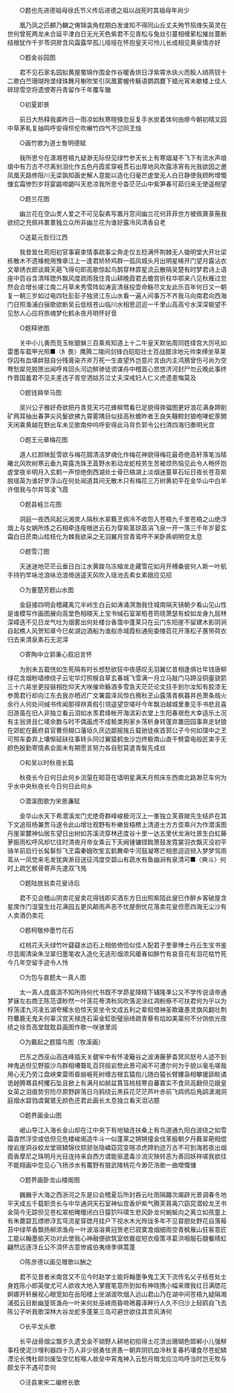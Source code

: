 <!-- { "loadSidebar": true } -->
　　○题也先进德祖母徐氏节义传后进德之祖以战死时其祖母年尚少 

　　凰乃凤之匹麒乃麟之俦锦衾角枕期白发谁知不得同山丘丈夫殉节殒烽矢英灵在世何曾死两龙未合延平津白日无光天色紫君不见青松与兔丝引蔓相缠萦松摧丝蔓断结根犹作千岁苓洞房含风霜露早孤儿哑哑在怀抱皇天可怜儿长成相见黄泉情亦好 

　　○题金谷园图 

　　君不见石家名园拟黄屋蜀锦作围金作谷暖香烘日浮紫霄氷纨火而鲛人绡燕钗十二歌白苎珊瑚玲垄绿珠舞月榭吹笙引凤凰雾幄传觞语鹦鹉爨下蜡光宵未歇楼上佳人碎琼雪空将遗恨寄丹青留作千年覆车辙 

　　○初夏即景 

　　前日大热释我裘昨日一雨凉如秋寒暄倏忽反复手氷炭着体何由瘳今朝初晴又园中草茅乹复抽鸣呼安得伶伦吹嶰竹四气不愆同玊烛 

　　○画竹歌为道士詹明德赋 

　　我所思兮在潇湘苍梧九疑渺无际但见绿竹参天长上有寒烟凝不飞下有流水声琅琅中有万古不尽离别泪化作五色丹霞浆穿崕贯石出厚地风吹露涤宵有光我欲因之邀凤凰天路修阻川无梁孰知画史解人意能以造化归毫芒虗堂无人白日静使我顾盻增慨慷玄霜惨烈岁将宴鼪啼鼯呌天悲凉我所思兮杳茫茫山中紫笋春可茹归来无使遥相望 

　　○题兰花图 

　　幽兰花在空山羙人爱之不可见裂素写置月窓间幽兰花何菲菲世方被佩薋菉葹我欲纫之充佩祎睘睘独立众所非幽兰花为谁好露冷风清香自老 

　　○送葛元哲归江西 

　　我昔筮仕筠阳初官事窘束情事疏事尘奔走仅五稔满怀荆棘无人锄明堂大开壮梁栋散木不遗椽梲用豫章江上一逢君矫矫鸡群一孤凤城头月出明星稀开门望月露沾衣文章绣衣郎谈屑天葩飞得句即高歌惊起鸟鹊穿林霏星流云散隔吴楚有时梦君诗上语座中百谷含清晖牎外飘风度疏雨我住青山耕晚霞君去蟾宫折柱华鄂来八见秋雁过忽然会合增长嗟江南二月草未秀雪阵如涛衮清昼投壶命觞尽文友此乐百年何日又一朝复一朝三岁如过电四牡彭彭子独贤江东山水看一遍人间事万不齐我马向南君向西海门日照渔浦白骊歌欲断吴云低栝苍山临川水相思迢迢一千里山高高兮水深深极望不见愁人心应将旅魂梦化鹤永夜月明怀好音 

　　○题释骖图 

　　关中小儿勇而竞玉帐貔貅三百乘焉知道上十二牛皇天默佑周同姓绛宫大厉吼如雷墨车载甲光照■〈糹畏〉鹰腾二陵间剑锋白皑皑壮士百战腊涂地元帅束缚坐草莱俘囚有血堪衅鼓自分残膏染齐斧万死一生直望外岂意片言由内主鸿鴈曾伤弓尚为空弮愁犀兕脱匣出闻呼肯回头河边觧骖徒谫谋舟中稽首心悠悠济河封尸勿云晚此事终作晋国羞君不见夫差违子胥空洒姑苏泣丈夫深戒妇人仁义虎遗患悔莫及 

　　○题钱舜举马图 

　　吴兴公子雅好奇欲把丹青竞天巧花蜂柳莺看巳足貌得骅骝图更好浪花满身蹄削矿两耳抽出春笋尖风鬉欲拂九霄雾隅目似挂高秋蟾昨者王良失鞿鞚封狼咆哮蛇豕閧天闲乘黄越在野出车未见歌南仲呜呼安得此马背负郭令公扫清四海归奏明光宫 

　　○题王元章梅花图 

　　道人红颜映髭雪欲与梅花鬪清洁梦魂化作梅花神貌得梅花最奇绝高轩落笔当晴曦北风吹树寒云垂九霄露洗珠玊蕋野水影动龙蛇枝劳生苦被烦热恼见此令人畅怀抱虗堂夜半明月入玄鹤一声惊绝倒西湖处士骨巳槁湖上淡烟迷蔓草石坛日夜长苍苔紫脱瑶英为谁好罗浮山在何处闻道其间无散木只有梅花三万树黄初平在金华山中白羊许借我与尔并驾凌飞霞 

　　○题县崕兰花图 

　　洞庭一夜西风起沅湘羙人隔秋水翠蕤玊佩冷不收怨入苍梧九千里苍梧之山绝浮烟上与女娲所炼之石相牵连瘦根迸云石为穿紫茎琼蕋涓飞泉一开一落三千年岁晏玄霜白日昃南山桂枝化为棘我欲采之无羽翼月宫青鸾呼不来卧乕岄明空太息 

　　○题雪汀图 

　　天迷迷地茫茫云垂日白江水黄踆乌冻缩龙走藏雪花如月开榑桑彼何人斯一叶航手持钓竿咏沧浪咏沧浪倚逍遥天风吹入瑶池去素女素娥应见招 

　　○为董楚芳题山水图 

　　金庭接四明会稽藏禹宂半岭生白云如涛涌溟渤我住城南隔天镜朝夕看山见山性是谁模写作画图展向高堂色相暎天上宝书缄石室翠栢苍筠晓萧瑟有蛟如龙身九屈林深嶂迭不见日龙气吐为烟雾出何处楼台香霭中蓬莱只在云门东阳崖不留建木影阴涧自起樵人风贺知章今巳矣湖边酒船为谁舣赤城霞标通宛委陵苕花开落松子蕙带荷衣归去来清泉素石无泥滓 

　　○寄陶中立郭秉心叙旧言怀 

　　为别未五载恍如生死隔有时长想愁欲狂中夜感叹无羽翼忆昔相逢俱壮年钱唐柳绿花含烟粉墙缭绕子云宅华灯照幙自草玄春城飞雪满一月立马敲门马蹄没铜壷骁箭三十六易坐更投镞相扢仰天大咲催命觞酒多雪急天茫茫论文抂手到尔汝知有胶漆无参啇君行却向江东去我亦栖迟广文署震泽风惊白鴈秋玊山露落青枫暮井邑萧条刼火余行人何处问缄书传闻那得辨真假引领遥望空嗟吁今年飘泊越城里重见手书悲且喜旧游虽在旧人非独立看云泪如水羡君绛帐开海滨彩衣堂上生阳春艰危大幸适乐土况有主翁贤且仁嗟余数与时不偶画虎不成秪类狗家乡荡析身转蓬弃置田园事奔走豺狼在郊蛇在薮府县官曹但糊口藩垣久厌边鄙报旄丘载驰徒疾首郭公子今何如璞中之玊可照车委弃上壤惭碔砆往事转头同过翼猿鹤虫沙岂终极南山直干劈雷电般匠束手无颜色殷勤寄情素会面未有期愿言努力各自慰莫遣青鬓先成丝 

　　○和吴以时秋夜长篇 

　　秋夜长今日何日此何乡流萤在砌苔在墙明星满天月照床东西南北路渺茫车何为乎水中央秋夜长今日何日此何乡 

　　○潜溪图歌为宋景濂赋 

　　金华山水天下希潜溪龙门尤绝奇群峰峻极河汉上一峯独立芙蓉陂先生结庐在其下文追班杨兼贾马遂令此山增壮观野有朴樕皆梧槚上清道士方方壶乘兴为作潜溪图丹崖翠麓神仙居东望日出树如苏溪流穿林还度谷十里一达五里伏龙湫吐景生白虹藤萝振雨松呼风却忆往时清夜月帝女乘云下天阙锺镛铿鍧萧鼓发霓裳羽衣飘灭没初平骑羊前启行长髯鬖髿飞玊霜秦娥吹笙玄鹤舞牵牛河鼓凝寒芒相思迢迢频入梦梦驾雨鸾从一凤觉来毛发犹爽淅目送征鸿度空碧山有蔬水有鱼幽涧有泉清可■〈奭斗〉何时上疏乞骸骨寄声先遣双飞鳬 

　　○题陆放翁卖花叟诗后 

　　君不见会稽山阴卖花叟卖花得钱即买酒东方日出照紫陌此叟巳作醉乡客破屋含星席作门湿萤生灶花满园五更风颠雨声恶不忧屋倒忧花落卖花叟但愿四海无尘沙有人卖酒仍卖花 

　　○题柯敬仲墨竹花石 

　　红桃花夭夭绿竹叶薿薿水边石上相依倚恰似佳人配君子奎章愽士丹丘生宝书鉴尽芸阁清染朱湼翠归墨笔收入造化无逃形烟浓风暖春如醉竹有哀音花有泪花枯竹死今几年空留手迹令人怜 

　　○为包与直题太一真人图 

　　太一真人庞眉湏不知所持何代书既不学昴星降精下辅隆凖公又不学传说请帝通梦寐左右商王陈范谟眇然一叶莲花荂清秋风吹落泥涂红凋粉瘵不可扶君何为乎以为桴荡漾九河凌五湖夸耀水伯惊天吴坐令文成五利之辈假借神圣欺庸愚灵旗风翻壮荆符麞鹿无鬼夫何辜汉宫天禄连石渠金釭衘璧丽绮疏青藜有焰如美蕖何不分饷依光夜绩之徐吾高堂耽耽县画图作歌一咲骇里闾 

　　○为戴起之题猿鸟图（牧溪画） 

　　巴东之西巫山高连峰插天关徤牢中有怀凌簸谷之波涛藤萝杳冥风怒号人迹不到神鬼逃但见野猿沙鸟群相嘈聱耴百窍摇岩嶅此景可闻不可遭尔何为乎貌以毫毛嗟哉用心无乃劳江盘峡束雷雨昏崩崕死树缠古根玄猿抱儿随白猿长臂婹袅相攀援舔睒谲诡趠腾骞县柯攫石坠且掀上有满月如赪盆篔筜桃枝寒自蕃嘉实不食凤高翻但见娥皇女英之泪痕势穷险尽原野辟落日乌鸦绕云黑荻花茫茫芦叶赤前飞鸪鸧后鳬鹢潇湘洞庭烟水碧驺虞鸑鷟无颜色还君此画长太息独立看天泪沾臆 

　　○题界画金山图 

　　岷山导江入海长金山却在江中央下有地轴连扶桑上有鸟道通九阳白波绕之如雪霜杳然浮空或低但见危楼峻阁造牛斗一似蓬莱之锵锵撞金伐革殷朝夕丹蕤翠葩相焜煌岩崖洞谷蛟龙堂斑鳞锦纹颏颔张隐嶙窈窕变暄凉虎蹄豹迹万古不可到海若夜出烟霞香摩尼之珠明月光目连持来自西方谓能驱遣毒沴消灾殃转恶为善回妖祥嗟我欲往不能翔画中忽见心飞扬涉水有鼍野有狼武陵桃花今渺茫浩歌一曲增慨慷 

　　○题界画卧龙山楼阁图 

　　巍巍乎大海之西浙河之东是曰会稽夏后所封吞云吐雨隔躔次阖辟光景调春冬地平天成五千载职贡长与中华通洞天石室神仙宫香炉紫气腾芙蓉禹穴窈窕潜蛟龙玊书金简今无踪但见苍松翠柏晻暧闭白日猿狖呌啸生悲风卧龙何蜿蜒向之离立如孩童上有朱薨碧瓦缥缈浮玄穹流星穿牎月挂户下视水木光玲珑多年不见甞胆处野花自落莓苔中绿苹香飘扬柳浓渔舟一叶波溶溶黄冠贺老巳寂寞澹烟细雨空青枫雁山狂客意匠工能以翰墨偷天功对此使我心神融便欲筑室依巃嵸短衣瘦策寻葛洪咽服石髓餐晴虹翩然远逐浮丘公不湏怀古意惨戚伯夷绮季俱蒿蓬 

　　○陈彦德以画见赠歌以酬之 

　　君不见昔者米南宫又不见今时赵学士能将翰墨争鬼工天下流传名父子栝苍处士身姓陈小郎英俊尤可人欲收大地入掌握笔意所到如有神晓携小幅来赠我红日满牎花婀娜开轩展视心眼宽如在岳阳楼上坐湖波吹烟入远山君山乃在湖中间苍梧九疑隔湘浦孤云目断幽篁斑渔舟一叶来何处巫峡雨昏啼鴂暮泽畔行人久不归沙上轻鸥自飞去陈公子听我歌深林大谷龙蛇多蓬莱三岛可避世欲往其柰风涛何 

　　○长平戈头歌 

　　长平战骨烟尘飘岁久遗戈金不销野人耕地初拾得土花溃出珊瑚色邯郸小儿强觧事枉使泥沙埋利器四十万人非少弱勇怯贤愚一朝弃阴抗血冷秋复春朽壤食尽苍蛇鳞湮沦长愧杜邮剑废坠空忆桩喉人故垒中宵鬼神入云愁月暗戈应泣呜呼当时岂无牧与颇戈乎不遇可柰何 

　　○泾县柬宋二编修长歌 

